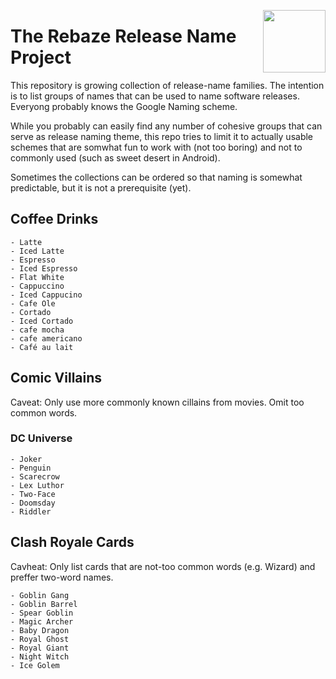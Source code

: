 [<img src="https://www.rebaze.com/assets/Rebaze_icon_colors_tbg.png" align="right" width="100">](https://rebaze.com)

# The Rebaze Release Name Project

This repository is growing collection of release-name families.
The intention is to list groups of names that can be used to name software releases.
Everyong probably knows the Google Naming scheme.

While you probably can easily find any number of cohesive groups that can serve as release naming theme, this repo tries to limit it to actually usable schemes that are somwhat fun to work with (not too boring) and not to commonly used (such as sweet desert in Android).

Sometimes the collections can be ordered so that naming is somewhat predictable, but it is not a prerequisite (yet).

## Coffee Drinks

    - Latte
    - Iced Latte
    - Espresso
    - Iced Espresso
    - Flat White
    - Cappuccino
    - Iced Cappucino
    - Cafe Ole
    - Cortado
    - Iced Cortado
    - cafe mocha
    - cafe americano 
    - Café au lait

    
## Comic Villains

Caveat: Only use more commonly known cillains from movies. Omit too common words.

### DC Universe
    - Joker
    - Penguin
    - Scarecrow
    - Lex Luthor
    - Two-Face
    - Doomsday
    - Riddler

## Clash Royale Cards

Cavheat: Only list cards that are not-too common words (e.g. Wizard) and preffer two-word names.

    - Goblin Gang
    - Goblin Barrel
    - Spear Goblin
    - Magic Archer
    - Baby Dragon
    - Royal Ghost
    - Royal Giant
    - Night Witch
    - Ice Golem
